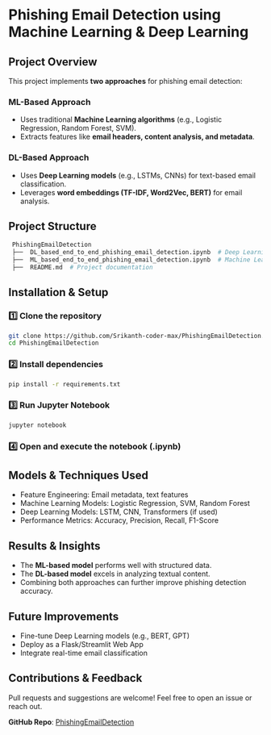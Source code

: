 # Phishing Email Detection using Machine Learning & Deep Learning

## Project Overview
This project implements **two approaches** for phishing email detection:

### ML-Based Approach
- Uses traditional **Machine Learning algorithms** (e.g., Logistic Regression, Random Forest, SVM).
- Extracts features like **email headers, content analysis, and metadata**.

### DL-Based Approach 
- Uses **Deep Learning models** (e.g., LSTMs, CNNs) for text-based email classification.
- Leverages **word embeddings (TF-IDF, Word2Vec, BERT)** for email analysis.

## Project Structure
```bash
 PhishingEmailDetection
 ├──  DL_based_end_to_end_phishing_email_detection.ipynb  # Deep Learning model
 ├──  ML_based_end_to_end_phishing_email_detection.ipynb  # Machine Learning model
 ├──  README.md  # Project documentation
```

##  Installation & Setup
### 1️⃣ Clone the repository
```sh
git clone https://github.com/Srikanth-coder-max/PhishingEmailDetection.git
cd PhishingEmailDetection
```

### 2️⃣ Install dependencies
```sh
pip install -r requirements.txt
```

### 3️⃣ Run Jupyter Notebook
```sh
jupyter notebook
```

### 4️⃣ Open and execute the notebook (.ipynb)

##  Models & Techniques Used
-  Feature Engineering: Email metadata, text features
-  Machine Learning Models: Logistic Regression, SVM, Random Forest
-  Deep Learning Models: LSTM, CNN, Transformers (if used)
-  Performance Metrics: Accuracy, Precision, Recall, F1-Score

##  Results & Insights
- The **ML-based model** performs well with structured data.
- The **DL-based model** excels in analyzing textual content.
- Combining both approaches can further improve phishing detection accuracy.

##  Future Improvements
-  Fine-tune Deep Learning models (e.g., BERT, GPT)
-  Deploy as a Flask/Streamlit Web App
-  Integrate real-time email classification

##  Contributions & Feedback
Pull requests and suggestions are welcome! Feel free to open an issue or reach out.

**GitHub Repo**: [PhishingEmailDetection](https://github.com/Srikanth-coder-max/PhishingEmailDetection)

